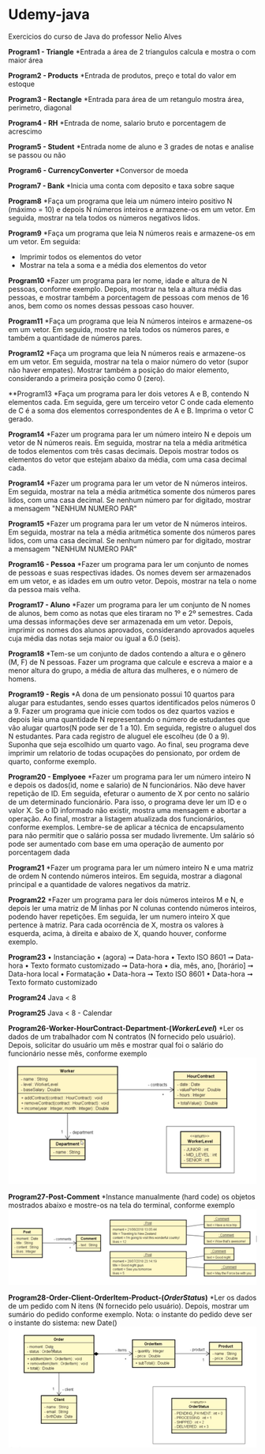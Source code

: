 # Udemy-java
Exercicios do curso de Java do professor Nelio Alves

**Program1 - Triangle**
*Entrada a área de 2 triangulos calcula e mostra o com maior área 

**Program2 - Products**
*Entrada de produtos, preço e total do valor em estoque

**Program3 - Rectangle**
*Entrada para área de um retangulo mostra área, perimetro, diagonal

**Program4 - RH**
*Entrada de nome, salario bruto e porcentagem de acrescimo

**Program5 - Student**
*Entrada nome de aluno e 3 grades de notas e analise se passou ou não

**Program6 - CurrencyConverter**
*Conversor de moeda

**Program7 - Bank**
*Inicia uma conta com deposito e taxa sobre saque

**Program8**
*Faça um programa que leia um número inteiro positivo N (máximo = 10) e depois N números inteiros
e armazene-os em um vetor. Em seguida, mostrar na tela todos os números negativos lidos.

**Program9**
*Faça um programa que leia N números reais e armazene-os em um vetor. Em seguida:
- Imprimir todos os elementos do vetor
- Mostrar na tela a soma e a média dos elementos do vetor

**Program10**
*Fazer um programa para ler nome, idade e altura de N pessoas, conforme exemplo. Depois, mostrar na
tela a altura média das pessoas, e mostrar também a porcentagem de pessoas com menos de 16 anos,
bem como os nomes dessas pessoas caso houver.

**Program11**
*Faça um programa que leia N números inteiros e armazene-os em um vetor. Em seguida, mostre na
tela todos os números pares, e também a quantidade de números pares.

**Program12**
*Faça um programa que leia N números reais e armazene-os em um vetor. Em seguida, mostrar na tela
o maior número do vetor (supor não haver empates). Mostrar também a posição do maior elemento,
considerando a primeira posição como 0 (zero).

**Program13
*Faça um programa para ler dois vetores A e B, contendo N elementos cada. Em seguida, gere um
terceiro vetor C onde cada elemento de C é a soma dos elementos correspondentes de A e B. Imprima
o vetor C gerado.

**Program14**
*Fazer um programa para ler um número inteiro N e depois um vetor de N números reais. Em seguida,
mostrar na tela a média aritmética de todos elementos com três casas decimais. Depois mostrar todos
os elementos do vetor que estejam abaixo da média, com uma casa decimal cada.

**Program14**
*Fazer um programa para ler um vetor de N números inteiros. Em seguida, mostrar na tela a média
aritmética somente dos números pares lidos, com uma casa decimal. Se nenhum número par for
digitado, mostrar a mensagem "NENHUM NUMERO PAR"

**Program15**
*Fazer um programa para ler um vetor de N números inteiros. Em seguida, mostrar na tela a média
aritmética somente dos números pares lidos, com uma casa decimal. Se nenhum número par for
digitado, mostrar a mensagem "NENHUM NUMERO PAR"

**Program16 - Pessoa**
*Fazer um programa para ler um conjunto de nomes de pessoas e suas respectivas idades. Os nomes
devem ser armazenados em um vetor, e as idades em um outro vetor. Depois, mostrar na tela o nome
da pessoa mais velha.

**Program17 - Aluno**
*Fazer um programa para ler um conjunto de N nomes de alunos, bem como as notas que eles tiraram
no 1º e 2º semestres. Cada uma dessas informações deve ser armazenada em um vetor. Depois, imprimir
os nomes dos alunos aprovados, considerando aprovados aqueles cuja média das notas seja maior ou
igual a 6.0 (seis).

**Program18**
*Tem-se um conjunto de dados contendo a altura e o gênero (M, F) de N pessoas. Fazer um programa
que calcule e escreva a maior e a menor altura do grupo, a média de altura das mulheres, e o número
de homens.

**Program19 - Regis**
*A dona de um pensionato possui 10 quartos para alugar para estudantes, sendo esses quartos identificados pelos números 0 a 9. Fazer um programa que inicie com todos os dez quartos vazios e depois leia uma quantidade N representando o número de estudantes que vão alugar quartos(N pode ser de 1 a 10). Em seguida, registre o aluguel dos N estudantes. Para cada registro de aluguel ele escolheu (de 0 a 9). Suponha que seja escolhido um quarto vago. Ao final, seu programa deve imprimir um relatorio de todas ocupações do pensionato, por ordem de quarto, conforme exemplo.

**Program20 - Emplyoee**
*Fazer um programa para ler um número inteiro N e depois os dados(id, nome e salario) de N funcionários. Não deve haver repetição de ID. Em seguida, efeturar o aumento de X por cento no salário de um determinado funcionário. Para isso, o programa deve ler um ID e o valor X. Se o ID informado não existir, mostra uma mensagem e abortar a operação. Ao final, mostrar a listagem atualizada dos funcionários, conforme exemplos. Lembre-se de aplicar a técnica de encapsulamento para não permitir que o salário possa ser mudado livremente. Um salário só pode ser aumentado com base em uma operação de aumento por porcentagem dada

**Program21**
*Fazer um programa para ler um número inteiro N e uma matriz de ordem N contendo números inteiros. Em seguida, mostrar a diagonal principal e a quantidade de valores negativos da matriz.

**Program22**
*Fazer um programa para ler dois números inteiros M e N, e depois ler uma matriz de M linhas por N colunas contendo números inteiros, podendo haver repetições. Em seguida, ler um numero inteiro X que pertence à matriz. Para cada ocorrência de X, mostra os valores à esquerda, acima, à direita e abaixo de X, quando houver, conforme exemplo.

**Program23**
• Instanciação
• (agora) ➞ Data-hora
• Texto ISO 8601 ➞ Data-hora
• Texto formato customizado ➞ Data-hora
• dia, mês, ano, [horário] ➞ Data-hora local
• Formatação
• Data-hora ➞ Texto ISO 8601
• Data-hora ➞ Texto formato customizado

**Program24**
Java < 8

**Program25**
Java < 8 - Calendar

**Program26-Worker-HourContract-Department-(*WorkerLevel*)**
*Ler os dados de um trabalhador com N contratos (N fornecido pelo usuário). Depois, solicitar do usuário um mês e mostrar qual foi o salário do funcionário nesse mês, conforme exemplo <img src="img/Ex_26.png">

**Program27-Post-Comment**
*Instance manualmente (hard code) os objetos mostrados abaixo e mostre-os na tela do terminal, conforme exemplo<img src="img/Ex_27.png">

**Program28-Order-Client-OrderItem-Product-(*OrderStatus*)**
*Ler os dados de um pedido com N itens (N fornecido pelo usuário). Depois, mostrar um sumário do pedido conforme exemplo. Nota: o instante do pedido deve ser o instante do sistema: new Date()<img src="img/Ex_28.png">